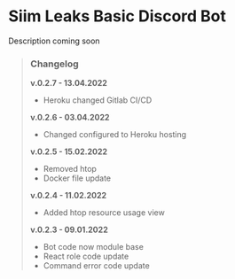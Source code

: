 # Siim Leaks Basic Discord Bot

Description coming soon

>### Changelog
>**v.0.2.7 - 13.04.2022**
>- Heroku changed Gitlab CI/CD
> 
>**v.0.2.6 - 03.04.2022**
>- Changed configured to Heroku hosting
> 
>**v.0.2.5 - 15.02.2022**
>- Removed htop
>- Docker file update
> 
>**v.0.2.4 - 11.02.2022**
>- Added htop resource usage view
> 
>**v.0.2.3 - 09.01.2022**
>- Bot code now module base
>- React role code update
>- Command error code update
